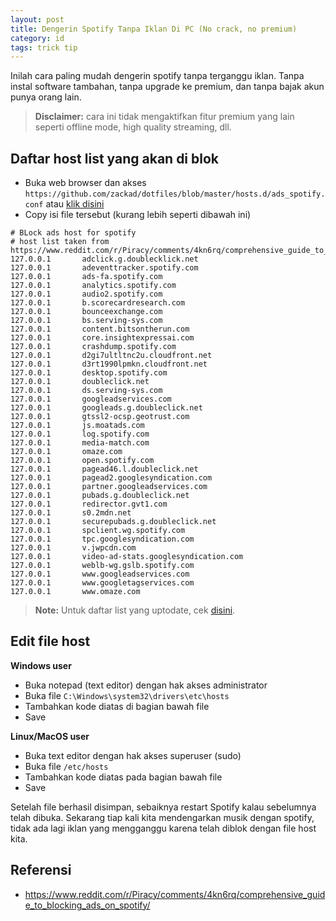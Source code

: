 ```yaml
---
layout: post
title: Dengerin Spotify Tanpa Iklan Di PC (No crack, no premium)
category: id
tags: trick tip
---
```

Inilah cara paling mudah dengerin spotify tanpa terganggu iklan. Tanpa instal software tambahan, tanpa upgrade ke premium, dan tanpa bajak akun punya orang lain.

> **Disclaimer:** cara ini tidak mengaktifkan fitur premium yang lain seperti offline mode, high quality streaming, dll.

## Daftar host list yang akan di blok

- Buka web browser dan akses `https://github.com/zackad/dotfiles/blob/master/hosts.d/ads_spotify.conf` atau [klik disini][hostfile-url]
- Copy isi file tersebut (kurang lebih seperti dibawah ini)

```
# BLock ads host for spotify
# host list taken from https://www.reddit.com/r/Piracy/comments/4kn6rq/comprehensive_guide_to_blocking_ads_on_spotify/
127.0.0.1       adclick.g.doublecklick.net
127.0.0.1       adeventtracker.spotify.com
127.0.0.1       ads-fa.spotify.com
127.0.0.1       analytics.spotify.com
127.0.0.1       audio2.spotify.com
127.0.0.1       b.scorecardresearch.com
127.0.0.1       bounceexchange.com
127.0.0.1       bs.serving-sys.com
127.0.0.1       content.bitsontherun.com
127.0.0.1       core.insightexpressai.com
127.0.0.1       crashdump.spotify.com
127.0.0.1       d2gi7ultltnc2u.cloudfront.net
127.0.0.1       d3rt1990lpmkn.cloudfront.net
127.0.0.1       desktop.spotify.com
127.0.0.1       doubleclick.net
127.0.0.1       ds.serving-sys.com
127.0.0.1       googleadservices.com
127.0.0.1       googleads.g.doubleclick.net
127.0.0.1       gtssl2-ocsp.geotrust.com
127.0.0.1       js.moatads.com
127.0.0.1       log.spotify.com
127.0.0.1       media-match.com
127.0.0.1       omaze.com
127.0.0.1       open.spotify.com
127.0.0.1       pagead46.l.doubleclick.net
127.0.0.1       pagead2.googlesyndication.com
127.0.0.1       partner.googleadservices.com
127.0.0.1       pubads.g.doubleclick.net
127.0.0.1       redirector.gvt1.com
127.0.0.1       s0.2mdn.net
127.0.0.1       securepubads.g.doubleclick.net
127.0.0.1       spclient.wg.spotify.com
127.0.0.1       tpc.googlesyndication.com
127.0.0.1       v.jwpcdn.com
127.0.0.1       video-ad-stats.googlesyndication.com
127.0.0.1       weblb-wg.gslb.spotify.com
127.0.0.1       www.googleadservices.com
127.0.0.1       www.googletagservices.com
127.0.0.1       www.omaze.com
```

> **Note:** Untuk daftar list yang uptodate, cek [disini][hostfile-url].

## Edit file host

**Windows user**

- Buka notepad (text editor) dengan hak akses administrator
- Buka file `C:\Windows\system32\drivers\etc\hosts`
- Tambahkan kode diatas di bagian bawah file
- Save

**Linux/MacOS user**

- Buka text editor dengan hak akses superuser (sudo)
- Buka file `/etc/hosts`
- Tambahkan kode diatas pada bagian bawah file
- Save

Setelah file berhasil disimpan, sebaiknya restart Spotify kalau sebelumnya telah dibuka. Sekarang tiap kali kita mendengarkan musik dengan spotify, tidak ada lagi iklan yang mengganggu karena telah diblok dengan file host kita.

## Referensi

- https://www.reddit.com/r/Piracy/comments/4kn6rq/comprehensive_guide_to_blocking_ads_on_spotify/

[hostfile-url]: https://github.com/zackad/dotfiles/blob/master/hosts.d/ads_spotify.conf
